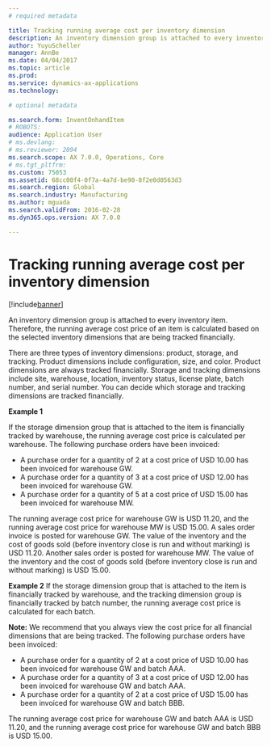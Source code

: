 ```yaml
---
# required metadata

title: Tracking running average cost per inventory dimension
description: An inventory dimension group is attached to every inventory item. Therefore, the running average cost price of an item is calculated based on the selected inventory dimensions that are being tracked financially.
author: YuyuScheller
manager: AnnBe
ms.date: 04/04/2017
ms.topic: article
ms.prod: 
ms.service: dynamics-ax-applications
ms.technology: 

# optional metadata

ms.search.form: InventOnhandItem
# ROBOTS: 
audience: Application User
# ms.devlang: 
# ms.reviewer: 2094
ms.search.scope: AX 7.0.0, Operations, Core
# ms.tgt_pltfrm: 
ms.custom: 75053
ms.assetid: 68cc00f4-0f7a-4a7d-be90-8f2e0d0563d3
ms.search.region: Global
ms.search.industry: Manufacturing
ms.author: mguada
ms.search.validFrom: 2016-02-28
ms.dyn365.ops.version: AX 7.0.0

---
```


# Tracking running average cost per inventory dimension

[!include[banner](../includes/banner.md)]


An inventory dimension group is attached to every inventory item. Therefore, the running average cost price of an item is calculated based on the selected inventory dimensions that are being tracked financially.

There are three types of inventory dimensions: product, storage, and tracking. Product dimensions include configuration, size, and color. Product dimensions are always tracked financially. Storage and tracking dimensions include site, warehouse, location, inventory status, license plate, batch number, and serial number. You can decide which storage and tracking dimensions are tracked financially. 

**Example 1** 

If the storage dimension group that is attached to the item is financially tracked by warehouse, the running average cost price is calculated per warehouse. The following purchase orders have been invoiced:

-   A purchase order for a quantity of 2 at a cost price of USD 10.00 has been invoiced for warehouse GW.
-   A purchase order for a quantity of 3 at a cost price of USD 12.00 has been invoiced for warehouse GW.
-   A purchase order for a quantity of 5 at a cost price of USD 15.00 has been invoiced for warehouse MW.

The running average cost price for warehouse GW is USD 11.20, and the running average cost price for warehouse MW is USD 15.00. A sales order invoice is posted for warehouse GW. The value of the inventory and the cost of goods sold (before inventory close is run and without marking) is USD 11.20. Another sales order is posted for warehouse MW. The value of the inventory and the cost of goods sold (before inventory close is run and without marking) is USD 15.00. 

**Example 2** If the storage dimension group that is attached to the item is financially tracked by warehouse, and the tracking dimension group is financially tracked by batch number, the running average cost price is calculated for each batch. 

**Note:** We recommend that you always view the cost price for all financial dimensions that are being tracked. The following purchase orders have been invoiced:

-   A purchase order for a quantity of 2 at a cost price of USD 10.00 has been invoiced for warehouse GW and batch AAA.
-   A purchase order for a quantity of 3 at a cost price of USD 12.00 has been invoiced for warehouse GW and batch AAA.
-   A purchase order for a quantity of 2 at a cost price of USD 15.00 has been invoiced for warehouse GW and batch BBB.

The running average cost price for warehouse GW and batch AAA is USD 11.20, and the running average cost price for warehouse GW and batch BBB is USD 15.00.



